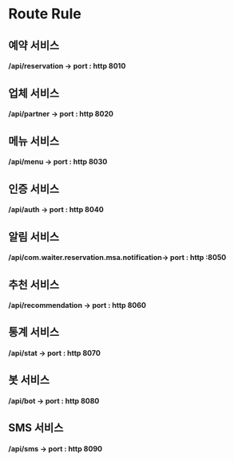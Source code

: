 # Route Rule


## 예약 서비스
#### /api/reservation -> port : http 8010

## 업체 서비스
#### /api/partner -> port : http 8020

## 메뉴 서비스
#### /api/menu -> port : http 8030

## 인증 서비스
#### /api/auth ->  port : http 8040

## 알림 서비스
#### /api/com.waiter.reservation.msa.notification-> port : http :8050

## 추천 서비스
#### /api/recommendation -> port : http 8060

## 통계 서비스
#### /api/stat -> port : http 8070
 
## 봇 서비스
#### /api/bot -> port : http 8080

## SMS 서비스
#### /api/sms -> port : http 8090
